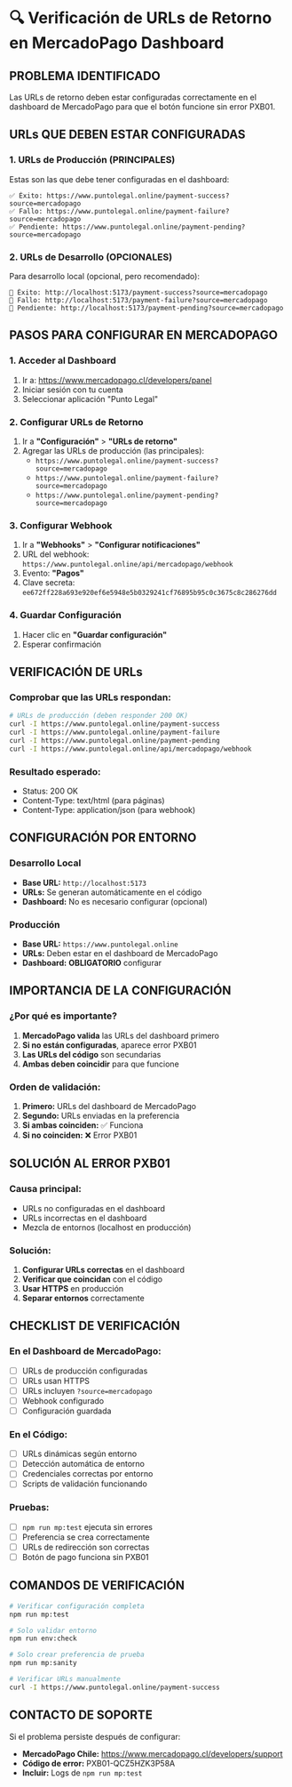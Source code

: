 # 🔍 Verificación de URLs de Retorno en MercadoPago Dashboard

## **PROBLEMA IDENTIFICADO**
Las URLs de retorno deben estar configuradas correctamente en el dashboard de MercadoPago para que el botón funcione sin error PXB01.

## **URLs QUE DEBEN ESTAR CONFIGURADAS**

### **1. URLs de Producción (PRINCIPALES)**
Estas son las que debe tener configuradas en el dashboard:

```
✅ Éxito: https://www.puntolegal.online/payment-success?source=mercadopago
✅ Fallo: https://www.puntolegal.online/payment-failure?source=mercadopago
✅ Pendiente: https://www.puntolegal.online/payment-pending?source=mercadopago
```

### **2. URLs de Desarrollo (OPCIONALES)**
Para desarrollo local (opcional, pero recomendado):

```
🔧 Éxito: http://localhost:5173/payment-success?source=mercadopago
🔧 Fallo: http://localhost:5173/payment-failure?source=mercadopago
🔧 Pendiente: http://localhost:5173/payment-pending?source=mercadopago
```

## **PASOS PARA CONFIGURAR EN MERCADOPAGO**

### **1. Acceder al Dashboard**
1. Ir a: https://www.mercadopago.cl/developers/panel
2. Iniciar sesión con tu cuenta
3. Seleccionar aplicación "Punto Legal"

### **2. Configurar URLs de Retorno**
1. Ir a **"Configuración"** > **"URLs de retorno"**
2. Agregar las URLs de producción (las principales):
   - `https://www.puntolegal.online/payment-success?source=mercadopago`
   - `https://www.puntolegal.online/payment-failure?source=mercadopago`
   - `https://www.puntolegal.online/payment-pending?source=mercadopago`

### **3. Configurar Webhook**
1. Ir a **"Webhooks"** > **"Configurar notificaciones"**
2. URL del webhook: `https://www.puntolegal.online/api/mercadopago/webhook`
3. Evento: **"Pagos"**
4. Clave secreta: `ee672ff228a693e920ef6e5948e5b0329241cf76895b95c0c3675c8c286276dd`

### **4. Guardar Configuración**
1. Hacer clic en **"Guardar configuración"**
2. Esperar confirmación

## **VERIFICACIÓN DE URLs**

### **Comprobar que las URLs respondan:**
```bash
# URLs de producción (deben responder 200 OK)
curl -I https://www.puntolegal.online/payment-success
curl -I https://www.puntolegal.online/payment-failure
curl -I https://www.puntolegal.online/payment-pending
curl -I https://www.puntolegal.online/api/mercadopago/webhook
```

### **Resultado esperado:**
- Status: 200 OK
- Content-Type: text/html (para páginas)
- Content-Type: application/json (para webhook)

## **CONFIGURACIÓN POR ENTORNO**

### **Desarrollo Local**
- **Base URL:** `http://localhost:5173`
- **URLs:** Se generan automáticamente en el código
- **Dashboard:** No es necesario configurar (opcional)

### **Producción**
- **Base URL:** `https://www.puntolegal.online`
- **URLs:** Deben estar en el dashboard de MercadoPago
- **Dashboard:** **OBLIGATORIO** configurar

## **IMPORTANCIA DE LA CONFIGURACIÓN**

### **¿Por qué es importante?**
1. **MercadoPago valida** las URLs del dashboard primero
2. **Si no están configuradas**, aparece error PXB01
3. **Las URLs del código** son secundarias
4. **Ambas deben coincidir** para que funcione

### **Orden de validación:**
1. **Primero:** URLs del dashboard de MercadoPago
2. **Segundo:** URLs enviadas en la preferencia
3. **Si ambas coinciden:** ✅ Funciona
4. **Si no coinciden:** ❌ Error PXB01

## **SOLUCIÓN AL ERROR PXB01**

### **Causa principal:**
- URLs no configuradas en el dashboard
- URLs incorrectas en el dashboard
- Mezcla de entornos (localhost en producción)

### **Solución:**
1. **Configurar URLs correctas** en el dashboard
2. **Verificar que coincidan** con el código
3. **Usar HTTPS** en producción
4. **Separar entornos** correctamente

## **CHECKLIST DE VERIFICACIÓN**

### **En el Dashboard de MercadoPago:**
- [ ] URLs de producción configuradas
- [ ] URLs usan HTTPS
- [ ] URLs incluyen `?source=mercadopago`
- [ ] Webhook configurado
- [ ] Configuración guardada

### **En el Código:**
- [ ] URLs dinámicas según entorno
- [ ] Detección automática de entorno
- [ ] Credenciales correctas por entorno
- [ ] Scripts de validación funcionando

### **Pruebas:**
- [ ] `npm run mp:test` ejecuta sin errores
- [ ] Preferencia se crea correctamente
- [ ] URLs de redirección son correctas
- [ ] Botón de pago funciona sin PXB01

## **COMANDOS DE VERIFICACIÓN**

```bash
# Verificar configuración completa
npm run mp:test

# Solo validar entorno
npm run env:check

# Solo crear preferencia de prueba
npm run mp:sanity

# Verificar URLs manualmente
curl -I https://www.puntolegal.online/payment-success
```

## **CONTACTO DE SOPORTE**

Si el problema persiste después de configurar:
- **MercadoPago Chile:** https://www.mercadopago.cl/developers/support
- **Código de error:** PXB01-QCZ5HZK3P58A
- **Incluir:** Logs de `npm run mp:test`
